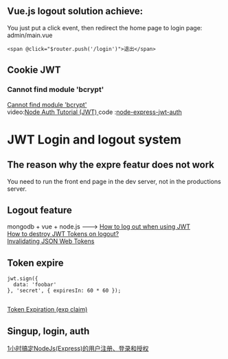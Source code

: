 
## Vue.js logout solution achieve:

You just put a click event, then redirect the home page to login page:
admin/main.vue
```
<span @click="$router.push('/login')">退出</span>
```

## Cookie JWT
### Cannot find module 'bcrypt'
[Cannot find module 'bcrypt'](https://stackoverflow.com/questions/34546272/cannot-find-module-bcrypt)  
video:[Node Auth Tutorial (JWT) ](https://www.youtube.com/watch?v=uiKwHx2K1Fo)
code :[node-express-jwt-auth](https://github.com/iamshaunjp/node-express-jwt-auth/tree/lesson-18)   


# JWT Login and logout system


## The reason why the expre featur does not work

You need to run the front end page in the dev server, not in the productions server.

## Logout feature 

mongodb + vue + node.js ---> 
[How to log out when using JWT](https://medium.com/devgorilla/how-to-log-out-when-using-jwt-a8c7823e8a6)   
[How to destroy JWT Tokens on logout?](https://stackoverflow.com/questions/37959945/how-to-destroy-jwt-tokens-on-logout)   
[Invalidating JSON Web Tokens](https://stackoverflow.com/questions/21978658/invalidating-json-web-tokens?page=1&tab=votes#tab-top)  

## Token expire
```
jwt.sign({
  data: 'foobar'
}, 'secret', { expiresIn: 60 * 60 });
 
```
[Token Expiration (exp claim)](https://www.npmjs.com/package/jsonwebtoken)

## Singup, login, auth
[1小时搞定NodeJs(Express)的用户注册、登录和授权](https://www.bilibili.com/video/BV1Nb411j7AC?spm_id_from=333.999.0.0)  
